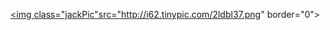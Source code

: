 <!DOCTYPE html>
<html>
<head>

<title>jackAlert</title>
</head>
<body>
	<style>
	img{
    position: absolute;
    margin: auto;
    top: 0;
    left: 0;
    right: 0;
    bottom: 0;
}
	</style>
	
<a href="file:///Users/ada/Documents/jackAlertHome" target="_blank"> <img class="jackPic"src="http://i62.tinypic.com/2ldbl37.png" border="0"> </a>

</body>
</html>


 
